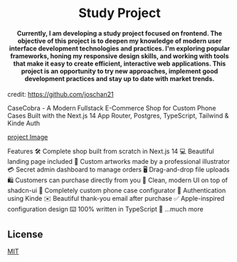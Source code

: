 <div align="center">

# Study Project 

#### Currently, I am developing a study project focused on frontend. The objective of this project is to deepen my knowledge of modern user interface development technologies and practices. I'm exploring popular frameworks, honing my responsive design skills, and working with tools that make it easy to create efficient, interactive web applications. This project is an opportunity to try new approaches, implement good development practices and stay up to date with market trends.
</div>

credit: https://github.com/joschan21


CaseCobra - A Modern Fullstack E-Commerce Shop for Custom Phone Cases
Built with the Next.js 14 App Router, Postgres, TypeScript, Tailwind & Kinde Auth

[project Image](https://github.com/joschan21/casecobra/blob/master/public/thumbnail.png)

Features
🛠️ Complete shop built from scratch in Next.js 14
💻 Beautiful landing page included
🎨 Custom artworks made by a professional illustrator
💳 Secret admin dashboard to manage orders
🖥️ Drag-and-drop file uploads
🛍️ Customers can purchase directly from you
🌟 Clean, modern UI on top of shadcn-ui
🛒 Completely custom phone case configurator
🔑 Authentication using Kinde
✉️ Beautiful thank-you email after purchase
✅ Apple-inspired configuration design
⌨️ 100% written in TypeScript
🎁 ...much more

## License

[MIT](https://choosealicense.com/licenses/mit/)